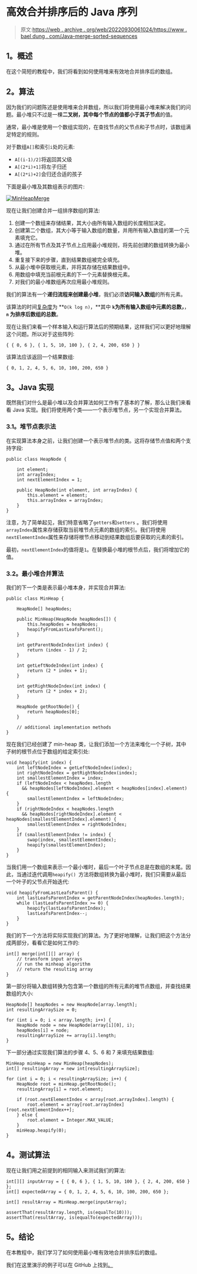 # 高效合并排序后的 Java 序列

> 原文:[https://web . archive . org/web/20220930061024/https://www . bael dung . com/Java-merge-sorted-sequences](https://web.archive.org/web/20220930061024/https://www.baeldung.com/java-merge-sorted-sequences)

## **1。概述**

在这个简短的教程中，我们将看到如何使用堆来有效地合并排序后的数组。

## **2。算法**

因为我们的问题陈述是使用堆来合并数组，所以我们将使用最小堆来解决我们的问题。最小堆只不过是一棵**二叉树，其中每个节点的值都小于其子节点**的值。

通常，最小堆是使用一个数组实现的，在查找节点的父节点和子节点时，该数组满足特定的规则。

对于数组`A[]`和索引`i`处的元素:

*   `A[(i-1)/2]`将返回其父级
*   `A[(2*i)+1]`将左子归还
*   `A[(2*i)+2]`会归还合适的孩子

下面是最小堆及其数组表示的图片:

[![MinHeapMerge](img/0c65f600a31cf66a8452e6e3d1c1c408.png)](/web/20221205162507/https://www.baeldung.com/wp-content/uploads/2020/01/MinHeapMerge.png)

现在让我们创建合并一组排序数组的算法:

1.  创建一个数组来存储结果，其大小由所有输入数组的长度相加决定。
2.  创建第二个数组，其大小等于输入数组的数量，并用所有输入数组的第一个元素填充它。
3.  通过在所有节点及其子节点上应用最小堆规则，将先前创建的数组转换为最小堆。
4.  重复接下来的步骤，直到结果数组被完全填充。
5.  从最小堆中获取根元素，并将其存储在结果数组中。
6.  用数组中填充当前根元素的下一个元素替换根元素。
7.  对我们的最小堆数组再次应用最小堆规则。

我们的算法有一个**递归流程来创建最小堆**，我们必须**访问输入数组**的所有元素。

该算法的时间[复杂度](/web/20221205162507/https://www.baeldung.com/java-algorithm-complexity)为 **`O(k log n)`，**其中 **`k`为所有输入数组中元素的总数，**， **`n` 为排序后数组的总数**。

现在让我们来看一个样本输入和运行算法后的预期结果，这样我们可以更好地理解这个问题。所以对于这些阵列:

```
{ { 0, 6 }, { 1, 5, 10, 100 }, { 2, 4, 200, 650 } }
```

该算法应该返回一个结果数组:

```
{ 0, 1, 2, 4, 5, 6, 10, 100, 200, 650 }
```

## **3。Java 实现**

既然我们对什么是最小堆以及合并算法如何工作有了基本的了解，那么让我们来看看 Java 实现。我们将使用两个类——一个表示堆节点，另一个实现合并算法。

### **3.1。堆节点表示法**

在实现算法本身之前，让我们创建一个表示堆节点的类。这将存储节点值和两个支持字段:

```
public class HeapNode {

    int element;
    int arrayIndex;
    int nextElementIndex = 1;

    public HeapNode(int element, int arrayIndex) {
        this.element = element;
        this.arrayIndex = arrayIndex;
    }
}
```

注意，为了简单起见，我们特意省略了`getters`和`setters` 。我们将使用`arrayIndex`属性来存储获取当前堆节点元素的数组的索引。我们将使用`nextElementIndex`属性来存储将根节点移动到结果数组后要获取的元素的索引。

最初，`nextElementIndex`的值将是`1`。在替换最小堆的根节点后，我们将增加它的值。

### **3.2。最小堆合并算法**

我们的下一个类是表示最小堆本身，并实现合并算法:

```
public class MinHeap {

    HeapNode[] heapNodes;

    public MinHeap(HeapNode heapNodes[]) {
        this.heapNodes = heapNodes;
        heapifyFromLastLeafsParent();
    }

    int getParentNodeIndex(int index) {
        return (index - 1) / 2;
    }

    int getLeftNodeIndex(int index) {
        return (2 * index + 1);
    }

    int getRightNodeIndex(int index) {
        return (2 * index + 2);
    }

    HeapNode getRootNode() {
        return heapNodes[0];
    }

    // additional implementation methods
}
```

现在我们已经创建了 min-heap 类，让我们添加一个方法来堆化一个子树，其中子树的根节点位于数组的给定索引处:

```
void heapify(int index) {
    int leftNodeIndex = getLeftNodeIndex(index);
    int rightNodeIndex = getRightNodeIndex(index);
    int smallestElementIndex = index;
    if (leftNodeIndex < heapNodes.length 
      && heapNodes[leftNodeIndex].element < heapNodes[index].element) {
        smallestElementIndex = leftNodeIndex;
    }
    if (rightNodeIndex < heapNodes.length
      && heapNodes[rightNodeIndex].element < heapNodes[smallestElementIndex].element) {
        smallestElementIndex = rightNodeIndex;
    }
    if (smallestElementIndex != index) {
        swap(index, smallestElementIndex);
        heapify(smallestElementIndex);
    }
}
```

当我们用一个数组来表示一个最小堆时，最后一个叶子节点总是在数组的末尾。因此，当通过迭代调用`heapify() `方法将数组转换为最小堆时，我们只需要从最后一个叶子的父节点开始迭代:

```
void heapifyFromLastLeafsParent() {
    int lastLeafsParentIndex = getParentNodeIndex(heapNodes.length);
    while (lastLeafsParentIndex >= 0) {
        heapify(lastLeafsParentIndex);
        lastLeafsParentIndex--;
    }
}
```

我们的下一个方法将实际实现我们的算法。为了更好地理解，让我们把这个方法分成两部分，看看它是如何工作的:

```
int[] merge(int[][] array) {
    // transform input arrays
    // run the minheap algorithm
    // return the resulting array
}
```

第一部分将输入数组转换为包含第一个数组的所有元素的堆节点数组，并查找结果数组的大小:

```
HeapNode[] heapNodes = new HeapNode[array.length];
int resultingArraySize = 0;

for (int i = 0; i < array.length; i++) {
    HeapNode node = new HeapNode(array[i][0], i);
    heapNodes[i] = node;
    resultingArraySize += array[i].length;
}
```

下一部分通过实现我们算法的步骤 4、5、6 和 7 来填充结果数组:

```
MinHeap minHeap = new MinHeap(heapNodes);
int[] resultingArray = new int[resultingArraySize];

for (int i = 0; i < resultingArraySize; i++) {
    HeapNode root = minHeap.getRootNode();
    resultingArray[i] = root.element;

    if (root.nextElementIndex < array[root.arrayIndex].length) {
        root.element = array[root.arrayIndex][root.nextElementIndex++];
    } else {
        root.element = Integer.MAX_VALUE;
    }
    minHeap.heapify(0);
}
```

## **4。测试算法**

现在让我们用之前提到的相同输入来测试我们的算法:

```
int[][] inputArray = { { 0, 6 }, { 1, 5, 10, 100 }, { 2, 4, 200, 650 } };
int[] expectedArray = { 0, 1, 2, 4, 5, 6, 10, 100, 200, 650 };

int[] resultArray = MinHeap.merge(inputArray);

assertThat(resultArray.length, is(equalTo(10)));
assertThat(resultArray, is(equalTo(expectedArray)));
```

## **5。结论**

在本教程中，我们学习了如何使用最小堆有效地合并排序后的数组。

我们在这里演示的例子可以在 GitHub 上找到[。](https://web.archive.org/web/20221205162507/https://github.com/eugenp/tutorials/tree/master/algorithms-modules/algorithms-miscellaneous-6)